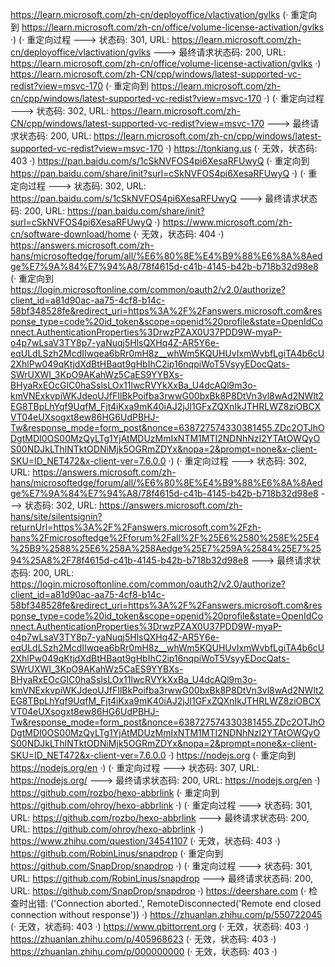 https://learn.microsoft.com/zh-cn/deployoffice/vlactivation/gvlks (· 重定向到 https://learn.microsoft.com/zh-cn/office/volume-license-activation/gvlks ·)
(· 重定向过程 ---> 状态码: 301, URL: https://learn.microsoft.com/zh-cn/deployoffice/vlactivation/gvlks ---> 最终请求状态码: 200, URL: https://learn.microsoft.com/zh-cn/office/volume-license-activation/gvlks ·)
https://learn.microsoft.com/zh-CN/cpp/windows/latest-supported-vc-redist?view=msvc-170 (· 重定向到 https://learn.microsoft.com/zh-cn/cpp/windows/latest-supported-vc-redist?view=msvc-170 ·)
(· 重定向过程 ---> 状态码: 302, URL: https://learn.microsoft.com/zh-CN/cpp/windows/latest-supported-vc-redist?view=msvc-170 ---> 最终请求状态码: 200, URL: https://learn.microsoft.com/zh-cn/cpp/windows/latest-supported-vc-redist?view=msvc-170 ·)
https://tonkiang.us (· 无效，状态码: 403 ·)
https://pan.baidu.com/s/1cSkNVFOS4pi6XesaRFUwyQ (· 重定向到 https://pan.baidu.com/share/init?surl=cSkNVFOS4pi6XesaRFUwyQ ·)
(· 重定向过程 ---> 状态码: 302, URL: https://pan.baidu.com/s/1cSkNVFOS4pi6XesaRFUwyQ ---> 最终请求状态码: 200, URL: https://pan.baidu.com/share/init?surl=cSkNVFOS4pi6XesaRFUwyQ ·)
https://www.microsoft.com/zh-cn/software-download/home (· 无效，状态码: 404 ·)
https://answers.microsoft.com/zh-hans/microsoftedge/forum/all/%E6%80%8E%E4%B9%88%E6%8A%8Aedge%E7%9A%84%E7%94%A8/78f4615d-c41b-4145-b42b-b718b32d98e8 (· 重定向到 https://login.microsoftonline.com/common/oauth2/v2.0/authorize?client_id=a81d90ac-aa75-4cf8-b14c-58bf348528fe&redirect_uri=https%3A%2F%2Fanswers.microsoft.com&response_type=code%20id_token&scope=openid%20profile&state=OpenIdConnect.AuthenticationProperties%3DrwzPZAX0U37PDD9W-myaP-o4p7wLsaV3TY8p7-yaNuqj5HlsQXHq4Z-AR5Y6e-eqULdLSzh2McdIIwqea6bRr0mH8z__whWm5KQUHUvIxmWvbfLgiTA4b6cU2XhlPw049qKtjdXdBtHBaqt9gHbIhC2ip16nqpiWoT5VsyyEDocQats-SWrUXWI_3KpO9AKahWz5CaES9YYBXs-BHyaRxEOcGlC0haSslsLOx11lwcRVYkXxBa_U4dcAQl9m3o-kmVNExkvpiWKJdeoUJfFIlBkPoifba3rwwG00bxBk8P8DtVn3vl8wAd2NWlt2EG8TBpLhYqf9UqfM_Fjt4iKxa9mK40iAJ2jJl1GFxZQXnIkJTHRLWZ8ziOBCXVT04eUXsogxt8ew86HG6UdPBHJ-Tw&response_mode=form_post&nonce=638727574330381455.ZDc2OTJhODgtMDI0OS00MzQyLTg1YjAtMDUzMmIxNTM1MTI2NDNhNzI2YTAtOWQyOS00NDJkLThlNTktODNiMjk5OGRmZDYx&nopa=2&prompt=none&x-client-SKU=ID_NET472&x-client-ver=7.6.0.0 ·)
(· 重定向过程 ---> 状态码: 302, URL: https://answers.microsoft.com/zh-hans/microsoftedge/forum/all/%E6%80%8E%E4%B9%88%E6%8A%8Aedge%E7%9A%84%E7%94%A8/78f4615d-c41b-4145-b42b-b718b32d98e8 ---> 状态码: 302, URL: https://answers.microsoft.com/zh-hans/site/silentsignin?returnUrl=https%3A%2F%2Fanswers.microsoft.com%2Fzh-hans%2Fmicrosoftedge%2Fforum%2Fall%2F%25E6%2580%258E%25E4%25B9%2588%25E6%258A%258Aedge%25E7%259A%2584%25E7%2594%25A8%2F78f4615d-c41b-4145-b42b-b718b32d98e8 ---> 最终请求状态码: 200, URL: https://login.microsoftonline.com/common/oauth2/v2.0/authorize?client_id=a81d90ac-aa75-4cf8-b14c-58bf348528fe&redirect_uri=https%3A%2F%2Fanswers.microsoft.com&response_type=code%20id_token&scope=openid%20profile&state=OpenIdConnect.AuthenticationProperties%3DrwzPZAX0U37PDD9W-myaP-o4p7wLsaV3TY8p7-yaNuqj5HlsQXHq4Z-AR5Y6e-eqULdLSzh2McdIIwqea6bRr0mH8z__whWm5KQUHUvIxmWvbfLgiTA4b6cU2XhlPw049qKtjdXdBtHBaqt9gHbIhC2ip16nqpiWoT5VsyyEDocQats-SWrUXWI_3KpO9AKahWz5CaES9YYBXs-BHyaRxEOcGlC0haSslsLOx11lwcRVYkXxBa_U4dcAQl9m3o-kmVNExkvpiWKJdeoUJfFIlBkPoifba3rwwG00bxBk8P8DtVn3vl8wAd2NWlt2EG8TBpLhYqf9UqfM_Fjt4iKxa9mK40iAJ2jJl1GFxZQXnIkJTHRLWZ8ziOBCXVT04eUXsogxt8ew86HG6UdPBHJ-Tw&response_mode=form_post&nonce=638727574330381455.ZDc2OTJhODgtMDI0OS00MzQyLTg1YjAtMDUzMmIxNTM1MTI2NDNhNzI2YTAtOWQyOS00NDJkLThlNTktODNiMjk5OGRmZDYx&nopa=2&prompt=none&x-client-SKU=ID_NET472&x-client-ver=7.6.0.0 ·)
https://nodejs.org (· 重定向到 https://nodejs.org/en ·)
(· 重定向过程 ---> 状态码: 307, URL: https://nodejs.org/ ---> 最终请求状态码: 200, URL: https://nodejs.org/en ·)
https://github.com/rozbo/hexo-abbrlink (· 重定向到 https://github.com/ohroy/hexo-abbrlink ·)
(· 重定向过程 ---> 状态码: 301, URL: https://github.com/rozbo/hexo-abbrlink ---> 最终请求状态码: 200, URL: https://github.com/ohroy/hexo-abbrlink ·)
https://www.zhihu.com/question/34541107 (· 无效，状态码: 403 ·)
https://github.com/RobinLinus/snapdrop (· 重定向到 https://github.com/SnapDrop/snapdrop ·)
(· 重定向过程 ---> 状态码: 301, URL: https://github.com/RobinLinus/snapdrop ---> 最终请求状态码: 200, URL: https://github.com/SnapDrop/snapdrop ·)
https://deershare.com (· 检查时出错: ('Connection aborted.', RemoteDisconnected('Remote end closed connection without response')) ·)
https://zhuanlan.zhihu.com/p/550722045 (· 无效，状态码: 403 ·)
https://www.qbittorrent.org (· 无效，状态码: 403 ·)
https://zhuanlan.zhihu.com/p/405968623 (· 无效，状态码: 403 ·)
https://zhuanlan.zhihu.com/p/000000000 (· 无效，状态码: 403 ·)
